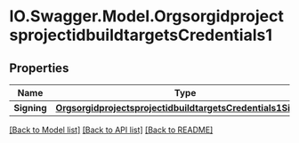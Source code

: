 # IO.Swagger.Model.OrgsorgidprojectsprojectidbuildtargetsCredentials1
## Properties

Name | Type | Description | Notes
------------ | ------------- | ------------- | -------------
**Signing** | [**OrgsorgidprojectsprojectidbuildtargetsCredentials1Signing**](OrgsorgidprojectsprojectidbuildtargetsCredentials1Signing.md) |  | [optional] 

[[Back to Model list]](../README.md#documentation-for-models) [[Back to API list]](../README.md#documentation-for-api-endpoints) [[Back to README]](../README.md)

